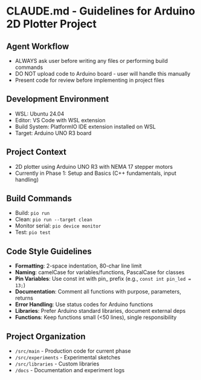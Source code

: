 # CLAUDE.md - Guidelines for Arduino 2D Plotter Project

## Agent Workflow
- ALWAYS ask user before writing any files or performing build commands
- DO NOT upload code to Arduino board - user will handle this manually
- Present code for review before implementing in project files

## Development Environment
- WSL: Ubuntu 24.04
- Editor: VS Code with WSL extension
- Build System: PlatformIO IDE extension installed on WSL
- Target: Arduino UNO R3 board

## Project Context
- 2D plotter using Arduino UNO R3 with NEMA 17 stepper motors
- Currently in Phase 1: Setup and Basics (C++ fundamentals, input handling)

## Build Commands
- Build: `pio run`
- Clean: `pio run --target clean`
- Monitor serial: `pio device monitor`
- Test: `pio test`

## Code Style Guidelines
- **Formatting**: 2-space indentation, 80-char line limit
- **Naming**: camelCase for variables/functions, PascalCase for classes
- **Pin Variables**: Use const int with pin_ prefix (e.g., `const int pin_led = 13;`)
- **Documentation**: Comment all functions with purpose, parameters, returns
- **Error Handling**: Use status codes for Arduino functions
- **Libraries**: Prefer Arduino standard libraries, document external deps
- **Functions**: Keep functions small (<50 lines), single responsibility

## Project Organization
- `/src/main` - Production code for current phase
- `/src/experiments` - Experimental sketches
- `/src/libraries` - Custom libraries
- `/docs` - Documentation and experiment logs